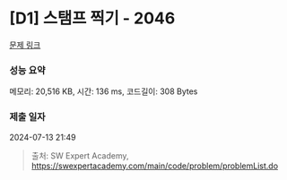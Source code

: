 # [D1] 스탬프 찍기 - 2046 

[문제 링크](https://swexpertacademy.com/main/code/problem/problemDetail.do?contestProbId=AV5QKdT6AyYDFAUq) 

### 성능 요약

메모리: 20,516 KB, 시간: 136 ms, 코드길이: 308 Bytes

### 제출 일자

2024-07-13 21:49



> 출처: SW Expert Academy, https://swexpertacademy.com/main/code/problem/problemList.do